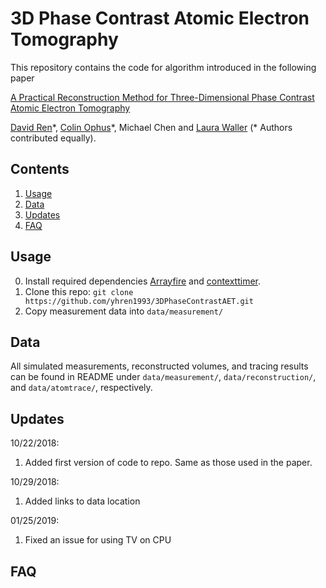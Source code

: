 # 3D Phase Contrast Atomic Electron Tomography
This repository contains the code for algorithm introduced in the following paper

[A Practical Reconstruction Method for Three-Dimensional Phase Contrast Atomic Electron Tomography](https://arxiv.org/abs/1807.03886)

[David Ren](http://scholar.google.com/citations?user=zTsT-cAAAAAJ&hl=en)\*, [Colin Ophus](https://foundry.lbl.gov/about/staff/colin-ophus/)\*, Michael Chen and [Laura Waller](https://www.laurawaller.com) (\* Authors contributed equally).


## Contents
1. [Usage](#usage)
2. [Data](#data)
3. [Updates](#updates)
4. [FAQ](#FAQ)

## Usage 
0. Install required dependencies [Arrayfire](https://github.com/arrayfire/arrayfire-python) and [contexttimer](https://pypi.org/project/contexttimer/).
1. Clone this repo: ```git clone https://github.com/yhren1993/3DPhaseContrastAET.git```
2. Copy measurement data into ```data/measurement/```

## Data
All simulated measurements, reconstructed volumes, and tracing results can be found in README under ```data/measurement/```,  ```data/reconstruction/```, and  ```data/atomtrace/```, respectively.

## Updates
10/22/2018:
1. Added first version of code to repo. Same as those used in the paper.

10/29/2018:
1. Added links to data location

01/25/2019:
1. Fixed an issue for using TV on CPU

## FAQ
